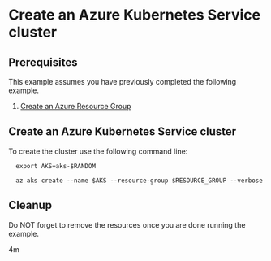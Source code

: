 
# Create an Azure Kubernetes Service cluster

## Prerequisites

This example assumes you have previously completed the following example.

1. [Create an Azure Resource Group](../../group/create/)

## Create an Azure Kubernetes Service cluster

<!-- workflow.include(../../group/create/README.md) -->

To create the cluster use the following command line:

```shell
  export AKS=aks-$RANDOM

  az aks create --name $AKS --resource-group $RESOURCE_GROUP --verbose 
```

## Cleanup

Do NOT forget to remove the resources once you are done running the example.

4m
